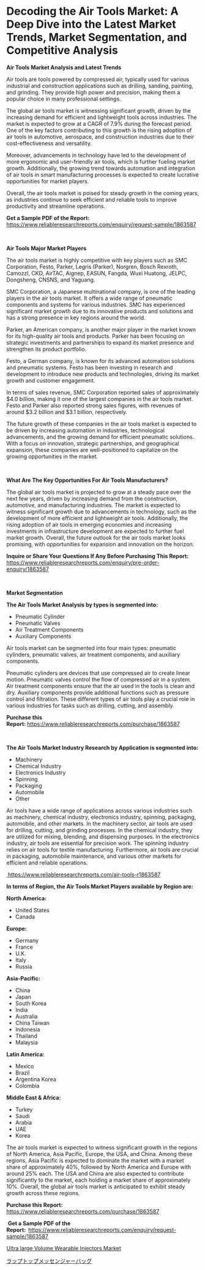 <p><h1>Decoding the Air Tools Market: A Deep Dive into the Latest Market Trends, Market Segmentation, and Competitive Analysis</h1></p><p><strong>Air Tools Market Analysis and Latest Trends</strong></p>
<p><p>Air tools are tools powered by compressed air, typically used for various industrial and construction applications such as drilling, sanding, painting, and grinding. They provide high power and precision, making them a popular choice in many professional settings.</p><p>The global air tools market is witnessing significant growth, driven by the increasing demand for efficient and lightweight tools across industries. The market is expected to grow at a CAGR of 7.9% during the forecast period. One of the key factors contributing to this growth is the rising adoption of air tools in automotive, aerospace, and construction industries due to their cost-effectiveness and versatility.</p><p>Moreover, advancements in technology have led to the development of more ergonomic and user-friendly air tools, which is further fueling market growth. Additionally, the growing trend towards automation and integration of air tools in smart manufacturing processes is expected to create lucrative opportunities for market players.</p><p>Overall, the air tools market is poised for steady growth in the coming years, as industries continue to seek efficient and reliable tools to improve productivity and streamline operations.</p></p>
<p><strong>Get a Sample PDF of the Report:&nbsp;</strong> <a href="https://www.reliableresearchreports.com/enquiry/request-sample/1863587">https://www.reliableresearchreports.com/enquiry/request-sample/1863587</a></p>
<p>&nbsp;</p>
<p><strong>Air Tools Major Market Players</strong></p>
<p><p>The air tools market is highly competitive with key players such as SMC Corporation, Festo, Parker, Legris (Parker), Norgren, Bosch Rexroth, Camozzl, CKD, AirTAC, Aignep, EASUN, Fangda, Wuxi Huatong, JELPC, Dongsheng, CNSNS, and Yaguang. </p><p>SMC Corporation, a Japanese multinational company, is one of the leading players in the air tools market. It offers a wide range of pneumatic components and systems for various industries. SMC has experienced significant market growth due to its innovative products and solutions and has a strong presence in key regions around the world.</p><p>Parker, an American company, is another major player in the market known for its high-quality air tools and products. Parker has been focusing on strategic investments and partnerships to expand its market presence and strengthen its product portfolio.</p><p>Festo, a German company, is known for its advanced automation solutions and pneumatic systems. Festo has been investing in research and development to introduce new products and technologies, driving its market growth and customer engagement.</p><p>In terms of sales revenue, SMC Corporation reported sales of approximately $4.0 billion, making it one of the largest companies in the air tools market. Festo and Parker also reported strong sales figures, with revenues of around $3.2 billion and $3.1 billion, respectively.</p><p>The future growth of these companies in the air tools market is expected to be driven by increasing automation in industries, technological advancements, and the growing demand for efficient pneumatic solutions. With a focus on innovation, strategic partnerships, and geographical expansion, these companies are well-positioned to capitalize on the growing opportunities in the market.</p></p>
<p>&nbsp;</p>
<p><strong>What Are The Key Opportunities For Air Tools Manufacturers?</strong></p>
<p><p>The global air tools market is projected to grow at a steady pace over the next few years, driven by increasing demand from the construction, automotive, and manufacturing industries. The market is expected to witness significant growth due to advancements in technology, such as the development of more efficient and lightweight air tools. Additionally, the rising adoption of air tools in emerging economies and increasing investments in infrastructure development are expected to further fuel market growth. Overall, the future outlook for the air tools market looks promising, with opportunities for expansion and innovation on the horizon.</p></p>
<p><strong>Inquire or Share Your Questions If Any Before Purchasing This Report:</strong> <a href="https://www.reliableresearchreports.com/enquiry/pre-order-enquiry/1863587">https://www.reliableresearchreports.com/enquiry/pre-order-enquiry/1863587</a></p>
<p>&nbsp;</p>
<p><strong>Market Segmentation</strong></p>
<p><strong>The Air Tools Market Analysis by types is segmented into:</strong></p>
<p><ul><li>Pneumatic Cylinder</li><li>Pneumatic Valves</li><li>Air Treatment Components</li><li>Auxiliary Components</li></ul></p>
<p><p>Air tools market can be segmented into four main types: pneumatic cylinders, pneumatic valves, air treatment components, and auxiliary components. </p><p>Pneumatic cylinders are devices that use compressed air to create linear motion. Pneumatic valves control the flow of compressed air in a system. Air treatment components ensure that the air used in the tools is clean and dry. Auxiliary components provide additional functions such as pressure control and filtration. These different types of air tools play a crucial role in various industries for tasks such as drilling, cutting, and assembly.</p></p>
<p><strong>Purchase this Report:&nbsp;</strong><a href="https://www.reliableresearchreports.com/purchase/1863587">https://www.reliableresearchreports.com/purchase/1863587</a></p>
<p>&nbsp;</p>
<p><strong>The Air Tools Market Industry Research by Application is segmented into:</strong></p>
<p><ul><li>Machinery</li><li>Chemical Industry</li><li>Electronics Industry</li><li>Spinning</li><li>Packaging</li><li>Automobile</li><li>Other</li></ul></p>
<p><p>Air tools have a wide range of applications across various industries such as machinery, chemical industry, electronics industry, spinning, packaging, automobile, and other markets. In the machinery sector, air tools are used for drilling, cutting, and grinding processes. In the chemical industry, they are utilized for mixing, blending, and dispensing purposes. In the electronics industry, air tools are essential for precision work. The spinning industry relies on air tools for textile manufacturing. Furthermore, air tools are crucial in packaging, automobile maintenance, and various other markets for efficient and reliable operations.</p></p>
<p><a href="https://www.reliableresearchreports.com/air-tools-r1863587">&nbsp;https://www.reliableresearchreports.com/air-tools-r1863587</a></p>
<p><strong>In terms of Region, the Air Tools Market Players available by Region are:</strong></p>
<p>
    <p> <strong> North America: </strong>
        <ul>
            <li>United States</li>
            <li>Canada</li>
        </ul>
        </p> 
    <p> <strong> Europe: </strong>
        <ul>
            <li>Germany</li>
            <li>France</li>
            <li>U.K.</li>
            <li>Italy</li>
            <li>Russia</li>
        </ul>
        </p> 
    <p> <strong> Asia-Pacific: </strong>
        <ul>
            <li>China</li>
            <li>Japan</li>
            <li>South Korea</li>
            <li>India</li>
            <li>Australia</li>
            <li>China Taiwan</li>
            <li>Indonesia</li>
            <li>Thailand</li>
            <li>Malaysia</li>
        </ul>
        </p> 
    <p> <strong> Latin America: </strong>
        <ul>
            <li>Mexico</li>
            <li>Brazil</li>
            <li>Argentina Korea</li>
            <li>Colombia</li>
        </ul>
        </p> 
    <p> <strong> Middle East & Africa: </strong>
        <ul>
            <li>Turkey</li>
            <li>Saudi</li>
            <li>Arabia</li>
            <li>UAE</li>
            <li>Korea</li>
        </ul>
    </p>
    </p>
<p><p>The air tools market is expected to witness significant growth in the regions of North America, Asia Pacific, Europe, the USA, and China. Among these regions, Asia Pacific is expected to dominate the market with a market share of approximately 40%, followed by North America and Europe with around 25% each. The USA and China are also expected to contribute significantly to the market, each holding a market share of approximately 10%. Overall, the global air tools market is anticipated to exhibit steady growth across these regions.</p></p>
<p><strong>Purchase this Report: </strong><a href="https://www.reliableresearchreports.com/purchase/1863587">https://www.reliableresearchreports.com/purchase/1863587</a></p>
<p>&nbsp;<strong>Get a Sample PDF of the Report:&nbsp;&nbsp;</strong><a href="https://www.reliableresearchreports.com/enquiry/request-sample/1863587">https://www.reliableresearchreports.com/enquiry/request-sample/1863587</a></p>
<p><strong></strong></p>
<p><p><a href="https://spotless-saver-8fd.notion.site/Ultra-large-Volume-Wearable-Injectors-Market-Exploring-Market-Share-Market-Trends-and-Future-Grow-1c03cb9f3261452e80a84bfdae816b8d">Ultra large Volume Wearable Injectors Market</a></p><p><a href="https://github.com/oqoeusbvpadwjs08/Market-Research-Report-List-1/blob/main/735058332680.md">ラップトップメッセンジャーバッグ</a></p></p>